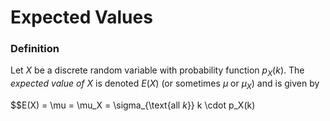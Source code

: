 # Expected Values
### Definition
Let $X$ be a discrete random variable with probability function $p_X(k)$. The *expected value of $X$* is denoted $E(X)$ (or sometimes $\mu$ or $\mu_X$) and is given by

$$E(X) = \mu = \mu_X = \sigma_{\text{all $k$}} k \cdot p_X(k)
